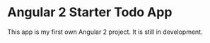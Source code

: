 # Angular 2 Starter Todo App

This app is my first own Angular 2 project. It is still in development.